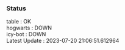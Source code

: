### Status


table : OK  
hogwarts : DOWN  
icy-bot : DOWN  
Latest Update : 2023-07-20 21:06:51.612964
